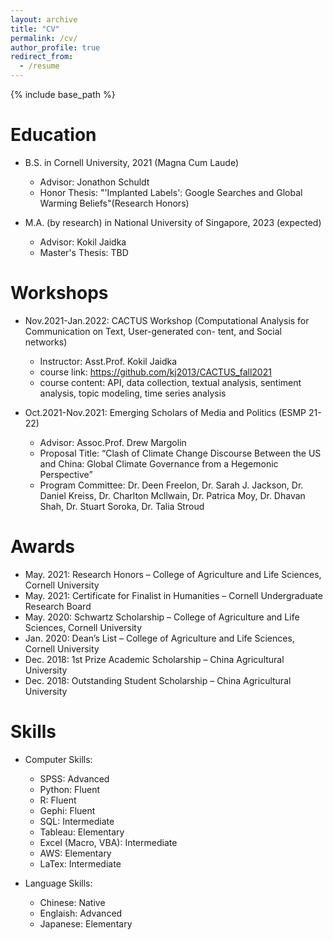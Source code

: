 ```yaml
---
layout: archive
title: "CV"
permalink: /cv/
author_profile: true
redirect_from:
  - /resume
---
```


{% include base_path %}

Education
======
* B.S. in Cornell University, 2021 (Magna Cum Laude)
  * Advisor: Jonathon Schuldt
  * Honor Thesis: "'Implanted Labels': Google Searches and Global Warming Beliefs"(Research Honors)

* M.A. (by research) in National University of Singapore, 2023 (expected)
  * Advisor: Kokil Jaidka
  * Master's Thesis: TBD


Workshops
======
* Nov.2021-Jan.2022: CACTUS Workshop (Computational Analysis for Communication on Text, User-generated con- tent, and Social networks)
  * Instructor: Asst.Prof. Kokil Jaidka
  * course link: https://github.com/kj2013/CACTUS_fall2021
  * course content: API, data collection, textual analysis, sentiment analysis, topic modeling, time series analysis

* Oct.2021-Nov.2021: Emerging Scholars of Media and Politics (ESMP 21-22)
  * Advisor: Assoc.Prof. Drew Margolin
  * Proposal Title: “Clash of Climate Change Discourse Between the US and China: Global Climate Governance from a Hegemonic Perspective”
  * Program Committee: Dr. Deen Freelon, Dr. Sarah J. Jackson, Dr. Daniel Kreiss, Dr. Charlton Mcllwain, Dr. Patrica Moy, Dr. Dhavan Shah, Dr. Stuart Soroka, Dr. Talia Stroud


Awards
======
* May. 2021: Research Honors
– College of Agriculture and Life Sciences, Cornell University
* May. 2021: Certificate for Finalist in Humanities
– Cornell Undergraduate Research Board
* May. 2020: Schwartz Scholarship
– College of Agriculture and Life Sciences, Cornell University
* Jan. 2020: Dean’s List
– College of Agriculture and Life Sciences, Cornell University
* Dec. 2018: 1st Prize Academic Scholarship
– China Agricultural University
* Dec. 2018: Outstanding Student Scholarship
– China Agricultural University


Skills
======

* Computer Skills:
  * SPSS: Advanced
  * Python: Fluent
  * R: Fluent
  * Gephi: Fluent
  * SQL: Intermediate
  * Tableau: Elementary
  * Excel (Macro, VBA): Intermediate
  * AWS: Elementary
  * LaTex: Intermediate

* Language Skills:
  * Chinese: Native
  * Englaish: Advanced
  * Japanese: Elementary